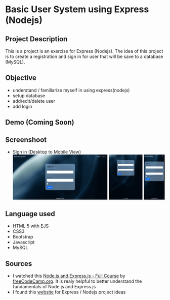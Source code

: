 # Basic User System using Express (Nodejs)

## Project Description
This is a project is an exercise for Express (Nodejs). The idea of this project is to create a registration and sign in for user that will be save to a database (MySQL).

## Objective
- understand / familiarize myself in using express(nodejs)
- setup database
- add/edit/delete user
- add login 

## Demo (Coming Soon)

## Screenshoot
- Sign in (Desktop to Mobile View)
  ![Mobile](documentation/desktop-to-mobile.png)

## Language used
- HTML 5 with EJS
- CSS3
- Bootstrap
- Javascript
- MySQL

## Sources
- I watched this [Node.js and Express.js - Full Course](https://youtu.be/Oe421EPjeBE) by [freeCodeCamp.org](https://www.youtube.com/channel/UC8butISFwT-Wl7EV0hUK0BQ). It is realy helpful to better understand the fundamentals of Node.js and Express.js 
- I found this [website](https://www.blog.duomly.com/node-js-project-ideas-for-beginners/) for Express / Nodejs project ideas
